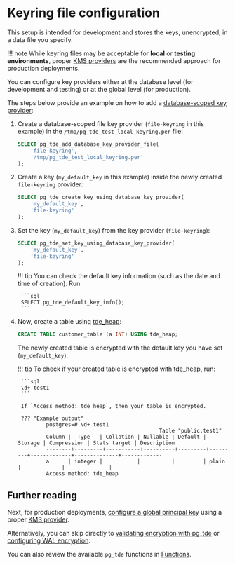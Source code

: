 # Keyring file configuration

This setup is intended for development and stores the keys, unencrypted, in a data file you specify.

!!! note
     While keyring files may be acceptable for **local** or **testing environments**, proper [KMS providers](../global-key-provider-configuration/overview.md) are the recommended approach for production deployments.

You can configure key providers either at the database level (for development and testing) or at the global level (for production).

The steps below provide an example on how to add a [database-scoped key provider](../functions.md#add-or-modify-local-key-file-providers):

1. Create a database-scoped file key provider (`file-keyring` in this example) in the `/tmp/pg_tde_test_local_keyring.per` file:

    ```sql
    SELECT pg_tde_add_database_key_provider_file(
        'file-keyring',
        '/tmp/pg_tde_test_local_keyring.per'
    );
    ```

2. Create a key (`my_default_key` in this example) inside the newly created `file-keyring` provider:

    ```sql
    SELECT pg_tde_create_key_using_database_key_provider(
        'my_default_key',
        'file-keyring'
    );
    ```

3. Set the key (`my_default_key`) from the key provider (`file-keyring`):

    ```sql
    SELECT pg_tde_set_key_using_database_key_provider(
        'my_default_key',
        'file-keyring'
    );
    ```

    !!! tip
        You can check the default key information (such as the date and time of creation). Run:

        ```sql
        SELECT pg_tde_default_key_info();
        ```

4. Now, create a table using [tde_heap](../index/table-access-method.md#how-tde_heap-works-with-pg_tde):

    ```sql
    CREATE TABLE customer_table (a INT) USING tde_heap;
    ```

    The newly created table is encrypted with the default key you have set (`my_default_key`).

    !!! tip
        To check if your created table is encrypted with tde_heap, run:

        ```sql
        \d+ test1
        ```

        If `Access method: tde_heap`, then your table is encrypted.

        ??? "Example output"
                postgres=# \d+ test1
                                                    Table "public.test1"
                Column |  Type   | Collation | Nullable | Default | Storage | Compression | Stats target | Description
                --------+---------+-----------+----------+---------+---------+-------------+--------------+-------------
                a      | integer |           |          |         | plain   |             |              |
                Access method: tde_heap

## Further reading

Next, for production deployments, [configure a global principal key](set-principal-key.md) using a proper [KMS provider](../global-key-provider-configuration/overview.md).

Alternatively, you can skip directly to [validating encryption with pg_tde](../test.md) or [configuring WAL encryption](../wal-encryption.md).

You can also review the available `pg_tde` functions in [Functions](../functions.md).
